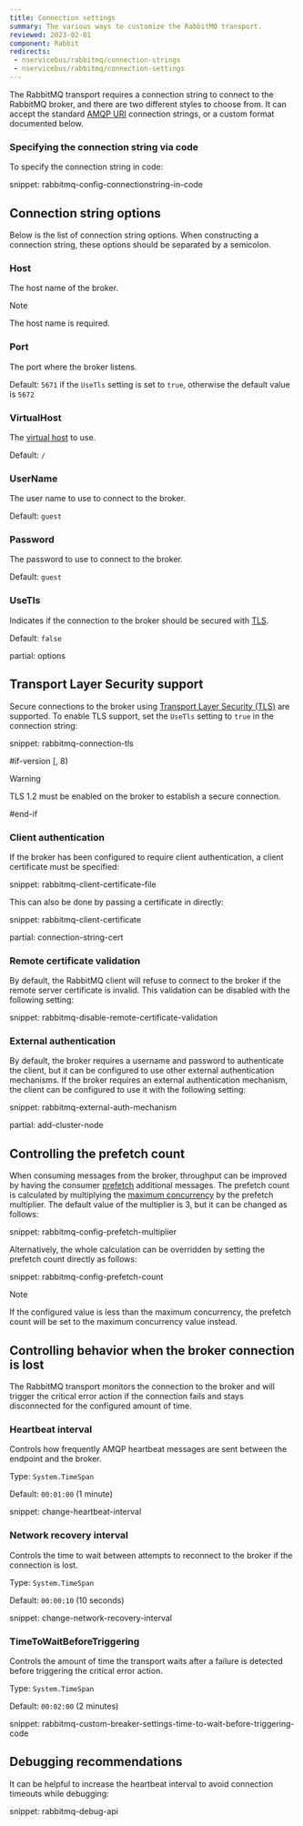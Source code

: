 ```yaml
---
title: Connection settings
summary: The various ways to customize the RabbitMQ transport.
reviewed: 2023-02-01
component: Rabbit
redirects:
 - nservicebus/rabbitmq/connection-strings
 - nservicebus/rabbitmq/connection-settings
---
```


The RabbitMQ transport requires a connection string to connect to the RabbitMQ broker, and there are two different styles to choose from. It can accept the standard [AMQP URI](https://www.rabbitmq.com/uri-spec.html) connection strings, or a custom format documented below.


### Specifying the connection string via code

To specify the connection string in code:

snippet: rabbitmq-config-connectionstring-in-code


## Connection string options

Below is the list of connection string options. When constructing a connection string, these options should be separated by a semicolon.


### Host

The host name of the broker.

> [!NOTE]
> The host name is required.

### Port

The port where the broker listens.

Default: `5671` if the `UseTls` setting is set to `true`, otherwise the default value is `5672`

### VirtualHost

The [virtual host](https://www.rabbitmq.com/vhosts.html) to use.

Default: `/`

### UserName

The user name to use to connect to the broker.

Default: `guest`

### Password

The password to use to connect to the broker.

Default: `guest`

### UseTls

Indicates if the connection to the broker should be secured with [TLS](#transport-layer-security-support).

Default: `false`

partial: options

## Transport Layer Security support

Secure connections to the broker using [Transport Layer Security (TLS)](https://www.rabbitmq.com/ssl.html) are supported. To enable TLS support, set the `UseTls` setting to `true` in the connection string:

snippet: rabbitmq-connection-tls

#if-version [, 8)

> [!WARNING]
> TLS 1.2 must be enabled on the broker to establish a secure connection.

#end-if

### Client authentication

If the broker has been configured to require client authentication, a client certificate must be specified:

snippet: rabbitmq-client-certificate-file

This can also be done by passing a certificate in directly:

snippet: rabbitmq-client-certificate

partial: connection-string-cert

### Remote certificate validation

By default, the RabbitMQ client will refuse to connect to the broker if the remote server certificate is invalid. This validation can be disabled with the following setting:

snippet: rabbitmq-disable-remote-certificate-validation

### External authentication

By default, the broker requires a username and password to authenticate the client, but it can be configured to use other external authentication mechanisms. If the broker requires an external authentication mechanism, the client can be configured to use it with the following setting:

snippet: rabbitmq-external-auth-mechanism

partial: add-cluster-node

## Controlling the prefetch count

When consuming messages from the broker, throughput can be improved by having the consumer [prefetch](https://www.rabbitmq.com/consumer-prefetch.html) additional messages.
The prefetch count is calculated by multiplying the [maximum concurrency](/nservicebus/operations/tuning.md) by the prefetch multiplier. The default value of the multiplier is 3, but it can be changed as follows:

snippet: rabbitmq-config-prefetch-multiplier

Alternatively, the whole calculation can be overridden by setting the prefetch count directly as follows:

snippet: rabbitmq-config-prefetch-count

> [!NOTE]
> If the configured value is less than the maximum concurrency, the prefetch count will be set to the maximum concurrency value instead.

## Controlling behavior when the broker connection is lost

The RabbitMQ transport monitors the connection to the broker and will trigger the critical error action if the connection fails and stays disconnected for the configured amount of time.

### Heartbeat interval

Controls how frequently AMQP heartbeat messages are sent between the endpoint and the broker.

Type: `System.TimeSpan`

Default: `00:01:00` (1 minute)

snippet: change-heartbeat-interval

### Network recovery interval

Controls the time to wait between attempts to reconnect to the broker if the connection is lost.

Type: `System.TimeSpan`

Default: `00:00:10` (10 seconds)

snippet: change-network-recovery-interval

### TimeToWaitBeforeTriggering

Controls the amount of time the transport waits after a failure is detected before triggering the critical error action.

Type: `System.TimeSpan`

Default: `00:02:00` (2 minutes)

snippet: rabbitmq-custom-breaker-settings-time-to-wait-before-triggering-code

## Debugging recommendations

It can be helpful to increase the heartbeat interval to avoid connection timeouts while debugging:

snippet: rabbitmq-debug-api
